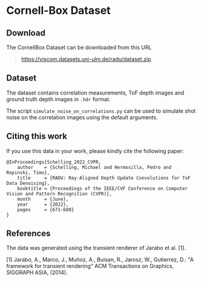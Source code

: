 # Cornell-Box Dataset

## Download

The CornellBox Dataset can be downloaded from this URL

>https://viscom.datasets.uni-ulm.de/radu/dataset.zip


## Dataset

The dataset contains correlation measurements, ToF depth images and ground truth depth images in `.hdr` format.

The script `simulate_noise_on_correlations.py` can be used to simulate shot noise on the correlation images using the default arguments.

## Citing this work

If you use this data in your work, please kindly cite the following paper:

```
@InProceedings{Schelling_2022_CVPR,
    author    = {Schelling, Michael and Hermosilla, Pedro and Ropinski, Timo},
    title     = {RADU: Ray-Aligned Depth Update Convolutions for ToF Data Denoising},
    booktitle = {Proceedings of the IEEE/CVF Conference on Computer Vision and Pattern Recognition (CVPR)},
    month     = {June},
    year      = {2022},
    pages     = {671-680}
}
```

## References

The data was generated using the transient renderer of Jarabo et al. [1].

[1] Jarabo, A., Marco, J., Mu&#x00F1;oz, A., Buisan, R., Jarosz, W., Gutierrez, D.: "A framework for transient rendering" ACM Transactions on Graphics, SIGGRAPH ASIA, (2014). 

